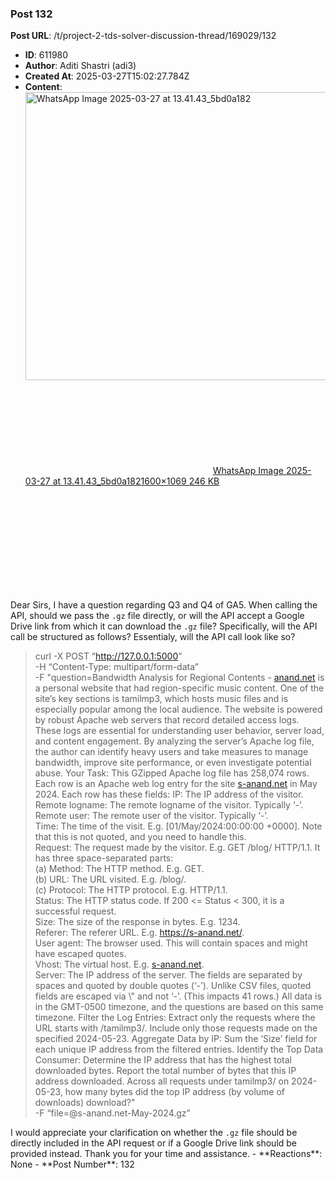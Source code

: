 ### Post 132
**Post URL**: /t/project-2-tds-solver-discussion-thread/169029/132
- **ID**: 611980
- **Author**: Aditi Shastri (adi3)
- **Created At**: 2025-03-27T15:02:27.784Z
- **Content**:  
  <div class="lightbox-wrapper"><a class="lightbox" href="https://europe1.discourse-cdn.com/flex013/uploads/iitm/original/3X/4/d/4d95a26e7ed85f52ff71db596714dbbe5700b798.jpeg" data-download-href="/uploads/short-url/b4lm39wJ9R3tDVR7qK0kX6mx7K0.jpeg?dl=1" title="WhatsApp Image 2025-03-27 at 13.41.43_5bd0a182" rel="noopener nofollow ugc"><img src="https://europe1.discourse-cdn.com/flex013/uploads/iitm/optimized/3X/4/d/4d95a26e7ed85f52ff71db596714dbbe5700b798_2_690x461.jpeg" alt="WhatsApp Image 2025-03-27 at 13.41.43_5bd0a182" data-base62-sha1="b4lm39wJ9R3tDVR7qK0kX6mx7K0" width="690" height="461" srcset="https://europe1.discourse-cdn.com/flex013/uploads/iitm/optimized/3X/4/d/4d95a26e7ed85f52ff71db596714dbbe5700b798_2_690x461.jpeg, https://europe1.discourse-cdn.com/flex013/uploads/iitm/optimized/3X/4/d/4d95a26e7ed85f52ff71db596714dbbe5700b798_2_1035x691.jpeg 1.5x, https://europe1.discourse-cdn.com/flex013/uploads/iitm/optimized/3X/4/d/4d95a26e7ed85f52ff71db596714dbbe5700b798_2_1380x922.jpeg 2x" data-dominant-color="2B2E33"><div class="meta"><svg class="fa d-icon d-icon-far-image svg-icon" aria-hidden="true"><use href="#far-image"></use></svg><span class="filename">WhatsApp Image 2025-03-27 at 13.41.43_5bd0a182</span><span class="informations">1600×1069 246 KB</span><svg class="fa d-icon d-icon-discourse-expand svg-icon" aria-hidden="true"><use href="#discourse-expand"></use></svg></div></a></div><br>
Dear Sirs,
I have a question regarding Q3 and Q4 of GA5. When calling the API, should we pass the <code>.gz</code> file directly, or will the API accept a Google Drive link from which it can download the <code>.gz</code> file?
Specifically, will the API call be structured as follows?
Essentialy, will the API call look like so?
<blockquote>
curl -X POST “<a href="http://127.0.0.1:5000" rel="noopener nofollow ugc">http://127.0.0.1:5000</a>” <br>
-H “Content-Type: multipart/form-data” <br>
-F "question=Bandwidth Analysis for Regional Contents - <a href="http://anand.net" rel="noopener nofollow ugc">anand.net</a> is a personal website that had region-specific music content. One of the site’s key sections is tamilmp3, which hosts music files and is especially popular among the local audience. The website is powered by robust Apache web servers that record detailed access logs. These logs are essential for understanding user behavior, server load, and content engagement. By analyzing the server’s Apache log file, the author can identify heavy users and take measures to manage bandwidth, improve site performance, or even investigate potential abuse. Your Task: This GZipped Apache log file has 258,074 rows. Each row is an Apache web log entry for the site <a href="http://s-anand.net" rel="noopener nofollow ugc">s-anand.net</a> in May 2024. Each row has these fields:
IP: The IP address of the visitor.<br>
Remote logname: The remote logname of the visitor. Typically ‘-’.<br>
Remote user: The remote user of the visitor. Typically ‘-’.<br>
Time: The time of the visit. E.g. [01/May/2024:00:00:00 +0000]. Note that this is not quoted, and you need to handle this.<br>
Request: The request made by the visitor. E.g. GET /blog/ HTTP/1.1. It has three space-separated parts:<br>
(a) Method: The HTTP method. E.g. GET.<br>
(b) URL: The URL visited. E.g. /blog/.<br>
(c) Protocol: The HTTP protocol. E.g. HTTP/1.1.<br>
Status: The HTTP status code. If 200 &lt;= Status &lt; 300, it is a successful request.<br>
Size: The size of the response in bytes. E.g. 1234.<br>
Referer: The referer URL. E.g. <a href="https://s-anand.net/" rel="noopener nofollow ugc">https://s-anand.net/</a>.<br>
User agent: The browser used. This will contain spaces and might have escaped quotes.<br>
Vhost: The virtual host. E.g. <a href="http://s-anand.net" rel="noopener nofollow ugc">s-anand.net</a>.<br>
Server: The IP address of the server.
The fields are separated by spaces and quoted by double quotes (‘-’). Unlike CSV files, quoted fields are escaped via \" and not ‘-’. (This impacts 41 rows.)
All data is in the GMT-0500 timezone, and the questions are based on this same timezone.
Filter the Log Entries: Extract only the requests where the URL starts with /tamilmp3/. Include only those requests made on the specified 2024-05-23.
Aggregate Data by IP: Sum the ‘Size’ field for each unique IP address from the filtered entries.
Identify the Top Data Consumer: Determine the IP address that has the highest total downloaded bytes. Report the total number of bytes that this IP address downloaded.
Across all requests under tamilmp3/ on 2024-05-23, how many bytes did the top IP address (by volume of downloads) download?" <br>
-F “file=@s-anand.net-May-2024.gz”
</blockquote>
I would appreciate your clarification on whether the <code>.gz</code> file should be directly included in the API request or if a Google Drive link should be provided instead.
Thank you for your time and assistance.
- **Reactions**: None
- **Post Number**: 132

